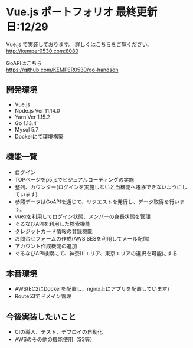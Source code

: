 # Vue.js ポートフォリオ 最終更新日:12/29

Vue.js で実装しております。
詳しくはこちらをご覧ください。<br>
<http://kemper0530.com:8080>

GoAPIはこちら<br>
<https://github.com/KEMPER0530/go-handson>

## 開発環境
- Vue.js
- Node.js Ver 11.14.0
- Yarn Ver 1.15.2
- Go 1.13.4
- Mysql 5.7
- Dockerにて環境構築

## 機能一覧
- ログイン
- TOPページをp5.jsでビジュアルコーディングの実施
- 整列、カウンター(ログインを実施しないと当機能へ遷移できないようにしています)
- 参照データはGoAPIを通じて、リクエストを発行し、データ取得を行います。
- vuexを利用してログイン状態、メンバーの身長状態を管理
- ぐるなびAPIを利用した検索機能
- クレジットカード情報の登録機能
- お問合せフォームの作成(AWS SESを利用してメール配信)
- アカウント作成機能の追加
- ぐるなびAPI検索にて、神奈川エリア、東京エリアの選択を可能にする

## 本番環境
- AWS(EC2にDockerを配置し、nginx上にアプリを配置しています)
- Route53でドメイン管理

## 今後実装したいこと
- CIの導入、テスト、デプロイの自動化
- AWSのその他の機能使用（S3等）
